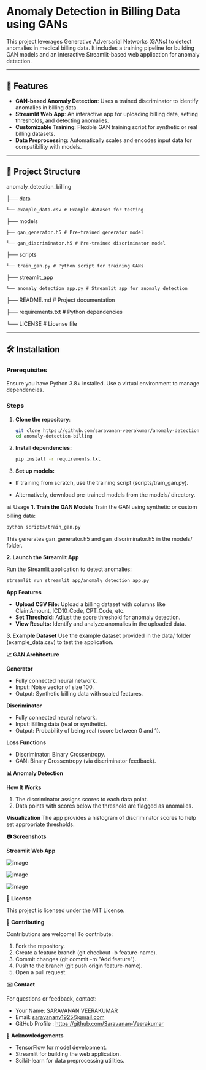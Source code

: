 # Anomaly Detection in Billing Data using GANs

This project leverages Generative Adversarial Networks (GANs) to detect anomalies in medical billing data. It includes a training pipeline for building GAN models and an interactive Streamlit-based web application for anomaly detection.

---

## 🚀 Features
- **GAN-based Anomaly Detection**: Uses a trained discriminator to identify anomalies in billing data.
- **Streamlit Web App**: An interactive app for uploading billing data, setting thresholds, and detecting anomalies.
- **Customizable Training**: Flexible GAN training script for synthetic or real billing datasets.
- **Data Preprocessing**: Automatically scales and encodes input data for compatibility with models.

---

## 📂 Project Structure

anomaly_detection_billing 

├── data 

    └── example_data.csv # Example dataset for testing 
  
├── models 

    ├── gan_generator.h5 # Pre-trained generator model 
  
    └── gan_discriminator.h5 # Pre-trained discriminator model 
  
├── scripts 

    └── train_gan.py # Python script for training GANs 
  
├── streamlit_app 

    └── anomaly_detection_app.py # Streamlit app for anomaly detection
  
├── README.md # Project documentation 

├── requirements.txt # Python dependencies 

└── LICENSE # License file



---

## 🛠 Installation

### Prerequisites
Ensure you have Python 3.8+ installed. Use a virtual environment to manage dependencies.

### Steps
1. **Clone the repository**:
   ```bash
   git clone https://github.com/saravanan-veerakumar/anomaly-detection-billing.git
   cd anomaly-detection-billing
   
2. **Install dependencies:**
   ```bash
   pip install -r requirements.txt

3. **Set up models:**

- If training from scratch, use the training script (scripts/train_gan.py).
  
- Alternatively, download pre-trained models from the models/ directory.


📊 Usage
**1. Train the GAN Models**
Train the GAN using synthetic or custom billing data:

```bash
python scripts/train_gan.py
```
This generates gan_generator.h5 and gan_discriminator.h5 in the models/ folder.

**2. Launch the Streamlit App**

Run the Streamlit application to detect anomalies:

```bash
streamlit run streamlit_app/anomaly_detection_app.py
```
**App Features**
- **Upload CSV File:** Upload a billing dataset with columns like ClaimAmount, ICD10_Code, CPT_Code, etc.
- **Set Threshold:** Adjust the score threshold for anomaly detection.
- **View Results:** Identify and analyze anomalies in the uploaded data.
  
**3. Example Dataset**
Use the example dataset provided in the data/ folder (example_data.csv) to test the application.

**📈 GAN Architecture**

**Generator**
-  Fully connected neural network.
-  Input: Noise vector of size 100.
-  Output: Synthetic billing data with scaled features.

**Discriminator**

-  Fully connected neural network.
-  Input: Billing data (real or synthetic).
-  Output: Probability of being real (score between 0 and 1).

**Loss Functions**

-  Discriminator: Binary Crossentropy.
-  GAN: Binary Crossentropy (via discriminator feedback).

**📊 Anomaly Detection**

**How It Works**

1.  The discriminator assigns scores to each data point.
2.  Data points with scores below the threshold are flagged as anomalies.

**Visualization**
The app provides a histogram of discriminator scores to help set appropriate thresholds.

**📷 Screenshots**

**Streamlit Web App**

![image](https://github.com/user-attachments/assets/e08f0ccd-6b11-480d-a204-0c999a3dd007)

![image](https://github.com/user-attachments/assets/8e7186b6-1b6e-473a-8fa9-4e6bebd76249)

![image](https://github.com/user-attachments/assets/704ebe29-6399-4f9c-bee9-db3370b2f8c4)

**📜 License**

This project is licensed under the MIT License.

**🤝 Contributing**

Contributions are welcome! To contribute:

  1. Fork the repository.
  2. Create a feature branch (git checkout -b feature-name).
  3. Commit changes (git commit -m "Add feature").
  4. Push to the branch (git push origin feature-name).
  5. Open a pull request.

**✉️ Contact**

For questions or feedback, contact:

-  Your Name: SARAVANAN VEERAKUMAR
-  Email: saravananv1925@gmail.com
-  GitHub Profile : https://github.com/Saravanan-Veerakumar

**🌟 Acknowledgements**
-  TensorFlow for model development.
-  Streamlit for building the web application.
-  Scikit-learn for data preprocessing utilities.




   


